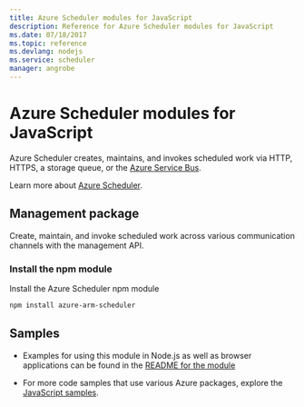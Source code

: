 ```yaml
---
title: Azure Scheduler modules for JavaScript
description: Reference for Azure Scheduler modules for JavaScript
ms.date: 07/18/2017
ms.topic: reference
ms.devlang: nodejs
ms.service: scheduler
manager: angrobe
---
```

# Azure Scheduler modules for JavaScript

Azure Scheduler creates, maintains, and invokes scheduled work via HTTP, HTTPS, a storage queue, or the [Azure Service Bus](/azure/service-bus-messaging/service-bus-messaging-overview).

Learn more about [Azure Scheduler](/azure/scheduler/scheduler-intro).

## Management package

Create, maintain, and invoke scheduled work across various communication channels with the management API.

### Install the npm module

Install the Azure Scheduler npm module

```bash
npm install azure-arm-scheduler
```

## Samples

* Examples for using this module in Node.js as well as browser applications can be found in the [README for the module](https://www.npmjs.com/package/azure-arm-scheduler)

* For more code samples that use various Azure packages, explore the [JavaScript samples](https://docs.microsoft.com/samples/browse/?languages=javascript).

